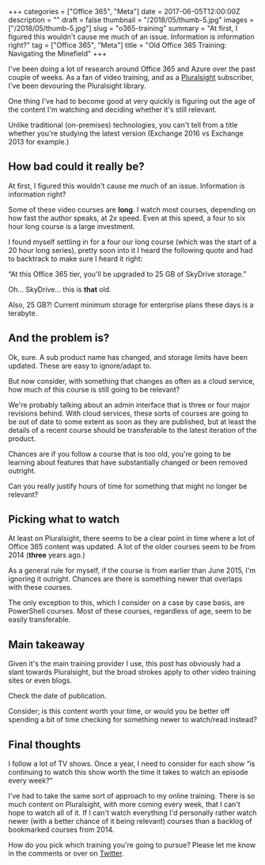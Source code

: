 +++
categories = ["Office 365", "Meta"]
date = 2017-06-05T12:00:00Z
description = ""
draft = false
thumbnail = "/2018/05/thumb-5.jpg"
images = ["/2018/05/thumb-5.jpg"]
slug = "o365-training"
summary = "At first, I figured this wouldn't cause me much of an issue. Information is information right?"
tag = ["Office 365", "Meta"]
title = "Old Office 365 Training: Navigating the Minefield"
+++


I've been doing a lot of research around Office 365 and Azure over the past couple of weeks. As a fan of video training, and as a [Pluralsight](https://www.pluralsight.com/) subscriber, I've been devouring the Pluralsight library.

One thing I've had to become good at very quickly is figuring out the age of the content I'm watching and deciding whether it's still relevant.

Unlike traditional (on-premises) technologies, you can't tell from a title whether you're studying the latest version (Exchange 2016 vs Exchange 2013 for example.)

## **How bad could it really be?**

At first, I figured this wouldn't cause me much of an issue. Information is information right?

Some of these video courses are **long**. I watch most courses, depending on how fast the author speaks, at 2x speed. Even at this speed, a four to six hour long course is a large investment.

I found myself settling in for a four our long course (which was the start of a 20 hour long series), pretty soon into it I heard the following quote and had to backtrack to make sure I heard it right:

“At this Office 365 tier, you'll be upgraded to 25 GB of SkyDrive storage.”

Oh… SkyDrive… this is **that** old.

Also, 25 GB?! Current minimum storage for enterprise plans these days is a terabyte.

## **And the problem is?**

Ok, sure. A sub product name has changed, and storage limits have been updated. These are easy to ignore/adapt to.

But now consider, with something that changes as often as a cloud service, how much of this course is still going to be relevant?

We're probably talking about an admin interface that is three or four major revisions behind. With cloud services, these sorts of courses are going to be out of date to some extent as soon as they are published, but at least the details of a recent course should be transferable to the latest iteration of the product.

Chances are if you follow a course that is too old, you're going to be learning about features that have substantially changed or been removed outright.

Can you really justify hours of time for something that might no longer be relevant?

## **Picking what to watch**

At least on Pluralsight, there seems to be a clear point in time where a lot of Office 365 content was updated. A lot of the older courses seem to be from 2014 (**three** years ago.)

As a general rule for myself, if the course is from earlier than June 2015, I'm ignoring it outright. Chances are there is something newer that overlaps with these courses.

The only exception to this, which I consider on a case by case basis, are PowerShell courses. Most of these courses, regardless of age, seem to be easily transferable.

## **Main takeaway**

Given it's the main training provider I use, this post has obviously had a slant towards Pluralsight, but the broad strokes apply to other video training sites or even blogs.

Check the date of publication.

Consider; is this content worth your time, or would you be better off spending a bit of time checking for something newer to watch/read instead?

## **Final thoughts**

I follow a lot of TV shows. Once a year, I need to consider for each show “is continuing to watch this show worth the time it takes to watch an episode every week?”

I've had to take the same sort of approach to my online training. There is so much content on Pluralsight, with more coming every week, that I can't hope to watch all of it. If I can't watch everything I'd personally rather watch newer (with a better chance of it being relevant) courses than a backlog of bookmarked courses from 2014.

How do you pick which training you're going to pursue? Please let me know in the comments or over on [Twitter](https://twitter.com/WindosNZ).

